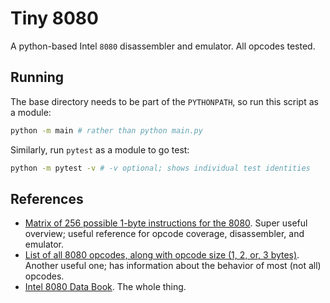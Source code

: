 # Tiny 8080

A python-based Intel `8080` disassembler and emulator. All opcodes tested.

## Running

The base directory needs to be part of the `PYTHONPATH`, so run this script as a module:

```sh
python -m main # rather than python main.py
```

Similarly, run `pytest` as a module to go test:

```sh
python -m pytest -v # -v optional; shows individual test identities
```

## References

- [Matrix of 256 possible 1-byte instructions for the 8080](https://pastraiser.com/cpu/i8080/i8080_opcodes.html). Super useful overview; useful reference for opcode coverage, disassembler, and emulator.
- [List of all 8080 opcodes, along with opcode size (1, 2, or, 3 bytes)](http://www.emulator101.com/8080-by-opcode.html). Another useful one; has information about the behavior of most (not all) opcodes.
- [Intel 8080 Data Book](http://bitsavers.trailing-edge.com/components/intel/MCS80/98-153B_Intel_8080_Microcomputer_Systems_Users_Manual_197509.pdf). The whole thing.